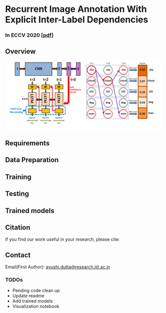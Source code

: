 # Recurrent Image Annotation With Explicit Inter-Label Dependencies

### In ECCV 2020 [[pdf]](https://www.ecva.net/papers/eccv_2020/papers_ECCV/papers/123740188.pdf)

## Overview

![Multi-Order-RNN Preview](https://github.com/ayushidutta/multi-order-rnn/blob/master/assets/images/multi-order-rnn-preview.png)

## Requirements

## Data Preparation

## Training

## Testing

## Trained models

## Citation

If you find our work useful in your research, please cite:

## Contact

Email(First Author): ayushi.dutta@research.iiit.ac.in

### TODOs

* Pending code clean up
* Update readme
* Add trained models
* Visualization notebook



